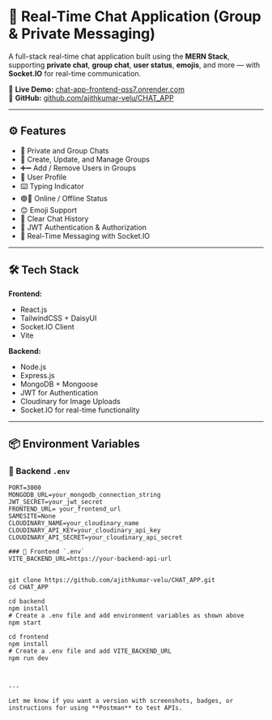 # 💬 Real-Time Chat Application (Group & Private Messaging)

A full-stack real-time chat application built using the **MERN Stack**, supporting **private chat**, **group chat**, **user status**, **emojis**, and more — with **Socket.IO** for real-time communication.

🔗 **Live Demo:** [chat-app-frontend-qss7.onrender.com](https://chat-app-frontend-qss7.onrender.com)  
📂 **GitHub:** [github.com/ajithkumar-velu/CHAT_APP](https://github.com/ajithkumar-velu/CHAT_APP)

---

## ⚙️ Features

- 💬 Private and Group Chats  
- 👥 Create, Update, and Manage Groups  
- ➕➖ Add / Remove Users in Groups  
- 👤 User Profile  
- ⌨️ Typing Indicator  
- 🟢🔴 Online / Offline Status  
- 😊 Emoji Support  
- 🧹 Clear Chat History  
- 🔐 JWT Authentication & Authorization  
- 📡 Real-Time Messaging with Socket.IO  

---

## 🛠 Tech Stack

**Frontend:**  
- React.js  
- TailwindCSS + DaisyUI  
- Socket.IO Client  
- Vite

**Backend:**  
- Node.js  
- Express.js  
- MongoDB + Mongoose  
- JWT for Authentication  
- Cloudinary for Image Uploads  
- Socket.IO for real-time functionality  

---

## 📦 Environment Variables

### 🔐 Backend `.env`
```env
PORT=3000
MONGODB_URL=your_mongodb_connection_string
JWT_SECRET=your_jwt_secret
FRONTEND_URL= your_frontend_url
SAMESITE=None
CLOUDINARY_NAME=your_cloudinary_name
CLOUDINARY_API_KEY=your_cloudinary_api_key
CLOUDINARY_API_SECRET=your_cloudinary_api_secret

### 🔐 Frontend `.env`
VITE_BACKEND_URL=https://your-backend-api-url


git clone https://github.com/ajithkumar-velu/CHAT_APP.git
cd CHAT_APP

cd backend
npm install
# Create a .env file and add environment variables as shown above
npm start

cd frontend
npm install
# Create a .env file and add VITE_BACKEND_URL
npm run dev



---

Let me know if you want a version with screenshots, badges, or instructions for using **Postman** to test APIs.





